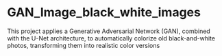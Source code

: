 # GAN_Image_black_white_images
This project applies a Generative Adversarial Network (GAN), combined with the U-Net architecture, to automatically colorize old black-and-white photos, transforming them into realistic color versions
